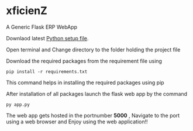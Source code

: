 # xficienZ
A Generic Flask ERP WebApp

Downlaod latest [Python setup file](https://www.python.org/downloads/).

Open terminal and Change directory to the folder holding the project file

Download the required packages from the requirement file using 
```
pip install -r requirements.txt
```
This command helps in installing the required packages using pip

After installation of all packages launch the flask web app by the command
```
py app.py
```

The web app gets hosted in the portnumber **5000** , Navigate to the port using a web browser and Enjoy using the web application!!

